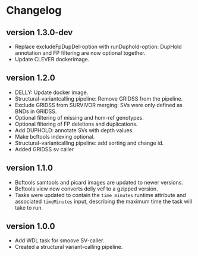 Changelog
==========

<!--

Newest changes should be on top.

This document is user facing. Please word the changes in such a way
that users understand how the changes affect the new version.
-->
version 1.3.0-dev
---------------------
+ Replace excludeFpDupDel-option with runDuphold-option: DupHold annotation and FP filtering are now optional together.
+ Update CLEVER dockerimage.

version 1.2.0
---------------------
+ DELLY: Update docker image.
+ Structural-variantcalling pipeline: Remove GRIDSS from the pipeline.
+ Exclude GRIDSS from SURVIVOR merging: SVs were only defined as BNDs in GRIDSS.
+ Optional filtering of missing and hom-ref genotypes. 
+ Optional filtering of FP deletions and duplications.
+ Add DUPHOLD: annotate SVs with depth values.
+ Make bcftools indexing optional.
+ Structural-variantcalling pipeline: add sorting and change id.
+ Added GRIDSS sv caller

version 1.1.0
---------------------
+ Bcftools samtools and picard images are updated to newer versions.
+ Bcftools view now converts delly vcf to a gzipped version.
+ Tasks were updated to contain the `time_minutes` runtime attribute and
  associated `timeMinutes` input, describing the maximum time the task will
  take to run.

version 1.0.0
-----------------
+ Add WDL task for smoove SV-caller.
+ Created a structural variant-calling pipeline.
